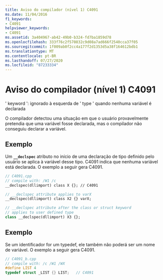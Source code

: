 ```yaml
---
title: Aviso do compilador (nível 1) C4091
ms.date: 11/04/2016
f1_keywords:
- C4091
helpviewer_keywords:
- C4091
ms.assetid: 3a404967-ab42-49b0-b324-fd7ba1859d78
ms.openlocfilehash: 333f76c2f570832c9d08a7ad666f2540cca37f05
ms.sourcegitcommit: 1f009ab0f2cc4a177f2d1353d5a38f164612bdb1
ms.translationtype: MT
ms.contentlocale: pt-BR
ms.lasthandoff: 07/27/2020
ms.locfileid: "87233334"
---
```

# <a name="compiler-warning-level-1-c4091"></a>Aviso do compilador (nível 1) C4091

' keyword ': ignorado à esquerda de ' type ' quando nenhuma variável é declarada

O compilador detectou uma situação em que o usuário provavelmente pretendia que uma variável fosse declarada, mas o compilador não conseguiu declarar a variável.

## <a name="example"></a>Exemplo

Um **`__declspec`** atributo no início de uma declaração de tipo definido pelo usuário se aplica à variável desse tipo. C4091 indica que nenhuma variável está declarada. O exemplo a seguir gera C4091.

```cpp
// C4091.cpp
// compile with: /W1 /c
__declspec(dllimport) class X {}; // C4091

// __declspec attribute applies to varX
__declspec(dllimport) class X2 {} varX;

// __declspec attribute after the class or struct keyword
// applies to user defined type
class __declspec(dllimport) X3 {};
```

## <a name="example"></a>Exemplo

Se um identificador for um typedef, ele também não poderá ser um nome de variável. O exemplo a seguir gera C4091.

```cpp
// C4091_b.cpp
// compile with: /c /W1 /WX
#define LIST 4
typedef struct _LIST {} LIST;   // C4091
```
